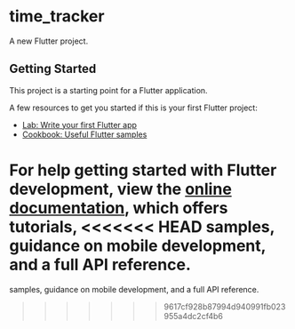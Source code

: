 # time_tracker

A new Flutter project.

## Getting Started

This project is a starting point for a Flutter application.

A few resources to get you started if this is your first Flutter project:

- [Lab: Write your first Flutter app](https://docs.flutter.dev/get-started/codelab)
- [Cookbook: Useful Flutter samples](https://docs.flutter.dev/cookbook)

For help getting started with Flutter development, view the
[online documentation](https://docs.flutter.dev/), which offers tutorials,
<<<<<<< HEAD
samples, guidance on mobile development, and a full API reference.
=======
samples, guidance on mobile development, and a full API reference.
>>>>>>> 9617cf928b87994d940991fb023955a4dc2cf4b6
